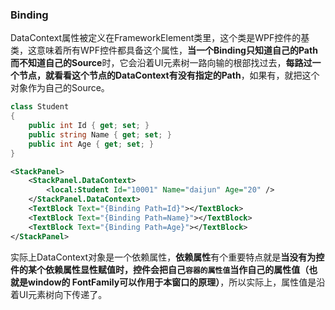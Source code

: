 ### Binding 
DataContext属性被定义在FrameworkElement类里，这个类是WPF控件的基类，这意味着所有WPF控件都具备这个属性，**当一个Binding只知道自己的Path而不知道自己的Source**时，它会沿着UI元素树一路向输的根部找过去，**每路过一个节点，就看看这个节点的DataContext有没有指定的Path**，如果有，就把这个对象作为自己的Source。

```csharp
class Student  
{  
    public int Id { get; set; }  
    public string Name { get; set; }  
    public int Age { get; set; }  
}  
```
```xml
<StackPanel>  
    <StackPanel.DataContext>  
        <local:Student Id="10001" Name="daijun" Age="20" />  
    </StackPanel.DataContext>  
    <TextBlock Text="{Binding Path=Id}"></TextBlock>  
    <TextBlock Text="{Binding Path=Name}"></TextBlock>  
    <TextBlock Text="{Binding Path=Age}"></TextBlock>  
</StackPanel>  
```

实际上DataContext对象是一个依赖属性，**依赖属性**有个重要特点就是**当没有为控件的某个依赖属性显性赋值时，控件会把自己`容器的属性值`当作自己的属性值（也就是window的 FontFamily可以作用于本窗口的原理）**，所以实际上，属性值是沿着UI元素树向下传递了。